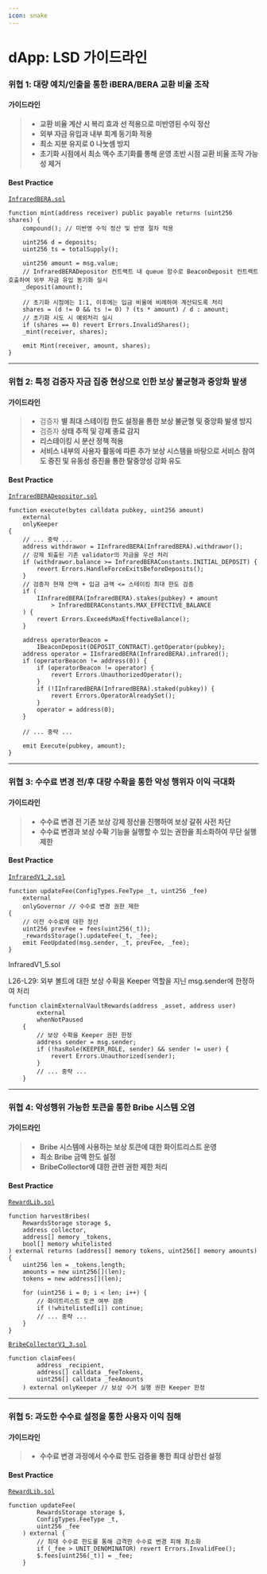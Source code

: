 ```yaml
---
icon: snake
---
```


# dApp: LSD 가이드라인

### 위협 1: 대량 예치/인출을 통한 iBERA/BERA 교환 비율 조작

#### 가이드라인

> * **교환 비율 계산 시 복리 효과 선 적용으로 미반영된 수익 정산**
> * **외부 자금 유입과 내부 회계 동기화 적용**
> * **최소 지분 유지로 0 나눗셈 방지**
> * **초기화 시점에서 최소 액수 초기화를 통해 운영 초반 시점 교환 비율 조작 가능성 제거**

#### Best Practice

[`InfraredBERA.sol`](https://github.com/wiimdy/bearmoon/blob/main/Infrared/src/staking/InfraredBERA.sol)

```solidity
function mint(address receiver) public payable returns (uint256 shares) {
    compound(); // 미반영 수익 정산 및 반영 절차 적용

    uint256 d = deposits;
    uint256 ts = totalSupply();

    uint256 amount = msg.value;
    // InfraredBERADepositor 컨트랙트 내 queue 함수로 BeaconDeposit 컨트랙트 호출하여 외부 자금 유입 동기화 실시
    _deposit(amount);

    // 초기화 시점에는 1:1, 이후에는 입금 비율에 비례하여 계산되도록 처리
    shares = (d != 0 && ts != 0) ? (ts * amount) / d : amount;
    // 초기화 시도 시 예외처리 실시
    if (shares == 0) revert Errors.InvalidShares();
    _mint(receiver, shares);

    emit Mint(receiver, amount, shares);
}
```

***

### 위협 2: 특정 검증자 자금 집중 현상으로 인한 보상 불균형과 중앙화 발생

#### 가이드라인

> * 검증자 **별 최대 스테이킹 한도 설정을 통한 보상 불균형 및 중앙화 발생 방지**
> * 검증자 **상태 추적 및 강제 종료 감지**
> * **리스테이킹 시 분산 정책 적용**
> * **서비스 내부의 사용자 활동에 따른 추가 보상 시스템을 바탕으로 서비스 참여도 증진 및 유동성 증진을 통한 탈중앙성 강화 유도**

#### Best Practice

[`InfraredBERADepositor.sol`](https://github.com/wiimdy/bearmoon/blob/main/Infrared/src/staking/InfraredBERADepositor.sol)

```solidity
function execute(bytes calldata pubkey, uint256 amount)
    external
    onlyKeeper
{
    // ... 중략 ...
    address withdrawor = IInfraredBERA(InfraredBERA).withdrawor();
    // 강제 퇴출된 기존 validator의 자금을 우선 처리
    if (withdrawor.balance >= InfraredBERAConstants.INITIAL_DEPOSIT) {
        revert Errors.HandleForceExitsBeforeDeposits();
    }
    // 검증자 현재 잔액 + 입금 금액 <= 스테이킹 최대 한도 검증
    if (
        IInfraredBERA(InfraredBERA).stakes(pubkey) + amount
            > InfraredBERAConstants.MAX_EFFECTIVE_BALANCE
    ) {
        revert Errors.ExceedsMaxEffectiveBalance();
    }

    address operatorBeacon =
        IBeaconDeposit(DEPOSIT_CONTRACT).getOperator(pubkey);
    address operator = IInfraredBERA(InfraredBERA).infrared();
    if (operatorBeacon != address(0)) {
        if (operatorBeacon != operator) {
            revert Errors.UnauthorizedOperator();
        }
        if (!IInfraredBERA(InfraredBERA).staked(pubkey)) {
            revert Errors.OperatorAlreadySet();
        }
        operator = address(0);
    }

    // ... 중략 ...

    emit Execute(pubkey, amount);
}
```

***

### 위협 3: 수수료 변경 전/후 대량 수확을 통한 악성 행위자 이익 극대화

#### 가이드라인

> * **수수료 변경 전 기존 보상 강제 정산을 진행하여 보상 갈취 사전 차단**
> * **수수료 변경과 보상 수확 기능을 실행할 수 있는 권한을 최소화하여 무단 실행 제한**

#### Best Practice

[`InfraredV1_2.sol`](https://github.com/wiimdy/bearmoon/blob/main/Infrared/src/core/upgrades/InfraredV1_2.sol)

```solidity
function updateFee(ConfigTypes.FeeType _t, uint256 _fee)
    external
    onlyGovernor // 수수료 변경 권한 제한
{
    // 이전 수수료에 대한 정산
    uint256 prevFee = fees(uint256(_t));
    _rewardsStorage().updateFee(_t, _fee);
    emit FeeUpdated(msg.sender, _t, prevFee, _fee);
}
```

InfraredV1\_5.sol

L26-L29: 외부 볼트에 대한 보상 수확을 Keeper 역할을 지닌 msg.sender에 한정하여 처리

```solidity
function claimExternalVaultRewards(address _asset, address user)
        external
        whenNotPaused
    {
        // 보상 수확을 Keeper 권한 한정
        address sender = msg.sender;
        if (!hasRole(KEEPER_ROLE, sender) && sender != user) {
            revert Errors.Unauthorized(sender);
        }
        // ... 중략 ...
    }
```

***

### 위협 4: 악성행위 가능한 토큰을 통한 Bribe 시스템 오염

#### 가이드라인

> * **Bribe 시스템에 사용하는 보상 토큰에 대한 화이트리스트 운영**
> * **최소 Bribe 금액 한도 설정**
> * **BribeCollector에 대한 관련 권한 제한 처리**

#### Best Practice

[`RewardLib.sol`](https://github.com/wiimdy/bearmoon/blob/main/Infrared/src/core/libraries/RewardsLib.sol)

```solidity
function harvestBribes(
    RewardsStorage storage $,
    address collector,
    address[] memory _tokens,
    bool[] memory whitelisted
) external returns (address[] memory tokens, uint256[] memory amounts) {
    uint256 len = _tokens.length;
    amounts = new uint256[](len);
    tokens = new address[](len);

    for (uint256 i = 0; i < len; i++) {
        // 화이트리스트 토큰 여부 검증
        if (!whitelisted[i]) continue;
        // ... 중략 ...
    }
}
```

[`BribeCollectorV1_3.sol`](https://github.com/wiimdy/bearmoon/blob/main/Infrared/src/core/upgrades/BribeCollectorV1_3.sol)

```solidity
function claimFees(
        address _recipient,
        address[] calldata _feeTokens,
        uint256[] calldata _feeAmounts
    ) external onlyKeeper // 보상 수거 실행 권한 Keeper 한정
```

***

### 위협 5: 과도한 수수료 설정을 통한 사용자 이익 침해

#### 가이드라인

> * **수수료 변경 과정에서 수수료 한도 검증을 통한 최대 상한선 설정**

#### Best Practice

[`RewardLib.sol`](https://github.com/wiimdy/bearmoon/blob/main/Infrared/src/core/libraries/RewardsLib.sol)

```solidity
function updateFee(
        RewardsStorage storage $,
        ConfigTypes.FeeType _t,
        uint256 _fee
    ) external {
        // 최대 수수료 한도를 통해 급격한 수수료 변경 피해 최소화
        if (_fee > UNIT_DENOMINATOR) revert Errors.InvalidFee();
        $.fees[uint256(_t)] = _fee;
    }
```

